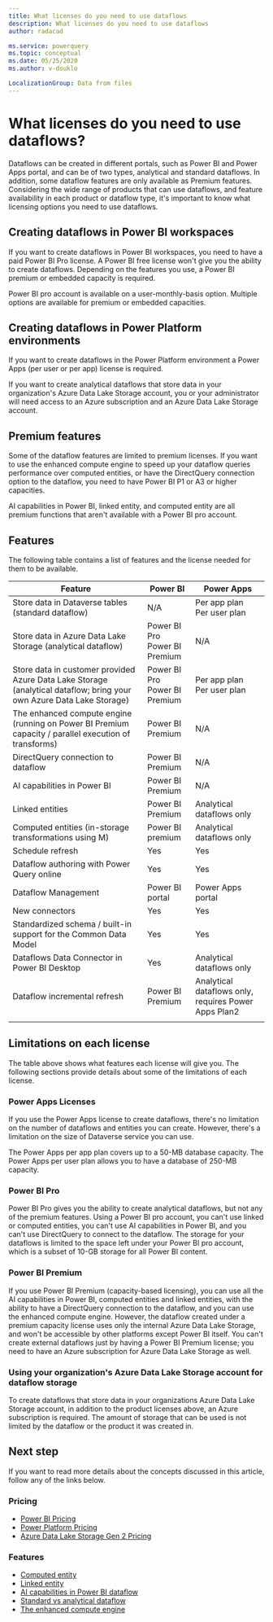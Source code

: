 ```yaml
---
title: What licenses do you need to use dataflows
description: What licenses do you need to use dataflows
author: radacad

ms.service: powerquery
ms.topic: conceptual
ms.date: 05/25/2020
ms.author: v-douklo

LocalizationGroup: Data from files
---
```


# What licenses do you need to use dataflows?

Dataflows can be created in different portals, such as Power BI and Power Apps portal, and can be of two types, analytical and standard dataflows. In addition, some dataflow features are only available as Premium features. Considering the wide range of products that can use dataflows, and feature availability in each product or dataflow type, it's important to know what licensing options you need to use dataflows.

## Creating dataflows in Power BI workspaces

If you want to create dataflows in Power BI workspaces, you need to have a paid Power BI Pro license. A Power BI free license won't give you the ability to create dataflows. Depending on the features you use, a Power BI premium or embedded capacity is required. 

Power BI pro account is available on a user-monthly-basis option. Multiple options are available for premium or embedded capacities.

## Creating dataflows in Power Platform environments

If you want to create dataflows in the Power Platform environment a Power Apps (per user or per app) license is required.

If you want to create analytical dataflows that store data in your organization's Azure Data Lake Storage account, you or your administrator will need access to an Azure subscription and an Azure Data Lake Storage account.

## Premium features

Some of the dataflow features are limited to premium licenses. If you want to use the enhanced compute engine to speed up your dataflow queries performance over computed entities, or have the DirectQuery connection option to the dataflow, you need to have Power BI P1 or A3 or higher capacities.

AI capabilities in Power BI, linked entity, and computed entity are all premium functions that aren't available with a Power BI pro account.

## Features

The following table contains a list of features and the license needed for them to be available.

| Feature                                                      | Power BI                           | Power Apps                                                   |
| ------------------------------------------------------------ | ---------------------------------- | ------------------------------------------------------------ |
| Store data in Dataverse tables (standard dataflow) | N/A                                | Per app plan<br />Per user plan                              |
| Store data in Azure Data Lake Storage (analytical dataflow)               | Power BI Pro<br />Power BI Premium | N/A                                                          |
| Store data in customer provided Azure Data Lake Storage (analytical dataflow; bring your own Azure Data Lake Storage) | Power BI Pro<br />Power BI Premium | Per app plan<br />Per user plan                              |
| The enhanced compute engine (running on Power BI Premium capacity / parallel execution of transforms) | Power BI Premium                   | N/A                                                          |
| DirectQuery connection to dataflow                           | Power BI Premium                   | N/A                                                          |
| AI capabilities in Power BI                                  | Power BI Premium                   | N/A                                                          |
| Linked entities                                              | Power BI Premium                   | Analytical dataflows only |
| Computed entities (in-storage transformations using M)       | Power BI premium                   | Analytical dataflows only |
| Schedule refresh                                             | Yes                                   | Yes                                                             |
| Dataflow authoring with Power Query online                   | Yes                                | Yes                                                          |
| Dataflow Management                                          | Power BI portal                    | Power Apps portal                                            |
| New connectors                                               | Yes                                | Yes                                                          |
| Standardized schema / built-in support for the Common Data Model | Yes                                | Yes                                                          |
| Dataflows Data Connector in Power BI Desktop                 | Yes                                | Analytical dataflows only   |
| Dataflow incremental refresh                                 | Power BI Premium                   | Analytical dataflows only, requires Power Apps Plan2 |
| | | |

## Limitations on each license

The table above shows what features each license will give you. The following sections provide details about some of the limitations of each license.

### Power Apps Licenses

If you use the Power Apps license to create dataflows, there's no limitation on the number of dataflows and entities you can create. However, there's a limitation on the size of Dataverse service you can use.

The Power Apps per app plan covers up to a 50-MB database capacity. The Power Apps per user plan allows you to have a database of 250-MB capacity.

### Power BI Pro

Power BI Pro gives you the ability to create analytical dataflows, but not any of the premium features. Using a Power BI pro account, you can't use linked or computed entities, you can't use AI capabilities in Power BI, and you can't use DirectQuery to connect to the dataflow. The storage for your dataflows is limited to the space left under your Power BI pro account, which is a subset of 10-GB storage for all Power BI content.

### Power BI Premium

If you use Power BI Premium (capacity-based licensing), you can use all the AI capabilities in Power BI, computed entities and linked entities, with the ability to have a DirectQuery connection to the dataflow, and you can use the enhanced compute engine. However, the dataflow created under a premium capacity license uses only the internal Azure Data Lake Storage, and won't be accessible by other platforms except Power BI itself. You can't create external dataflows just by having a Power BI Premium license; you need to have an Azure subscription for Azure Data Lake Storage as well.

### Using your organization's Azure Data Lake Storage account for dataflow storage

To create dataflows that store data in your organizations Azure Data Lake Storage account, in addition to the product licenses above, an Azure subscription is required. The amount of storage that can be used is not limited by the dataflow or the product it was created in.

## Next step

If you want to read more details about the concepts discussed in this article, follow any of the links below.

### Pricing

- [Power BI Pricing](https://powerbi.microsoft.com/pricing/)
- [Power Platform Pricing](https://powerapps.microsoft.com/pricing/)
- [Azure Data Lake Storage Gen 2 Pricing](https://azure.microsoft.com/pricing/details/storage/data-lake/)

### Features

- [Computed entity](computed-entities.md)
- [Linked entity](linked-entities.md)
- [AI capabilities in Power BI dataflow](https://docs.microsoft.com/power-bi/service-machine-learning-automated)
- [Standard vs analytical dataflow](understanding-differences-between-analytical-standard-dataflows.md)
- [The enhanced compute engine](https://docs.microsoft.com/power-bi/transform-model/service-dataflows-enhanced-compute-engine)
